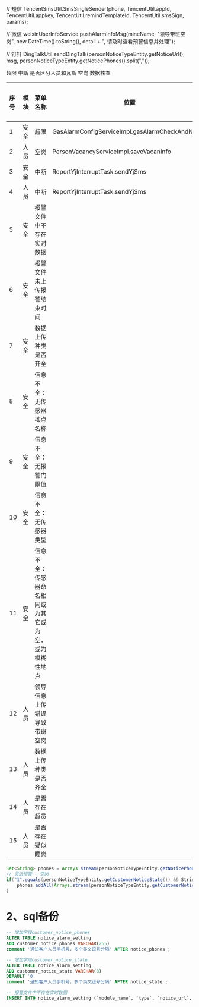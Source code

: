 // 短信
TencentSmsUtil.SmsSingleSender(phone, TencentUtil.appId, TencentUtil.appkey, TencentUtil.remindTemplateId, TencentUtil.smsSign, params);

// 微信
weixinUserInfoService.pushAlarmInfoMsg(mineName, "领导带班空岗", new DateTime().toString(), detail + ", 请及时查看预警信息并处理");

// 钉钉
DingTalkUtil.sendDingTalk(personNoticeTypeEntity.getNoticeUrl(), msg, personNoticeTypeEntity.getNoticePhones().split(","));

超限
中断  是否区分人员和瓦斯
空岗
数据核查


| 序号  | 模块  | 菜单名称                        | 位置                                               | 完成情况 |
| :-- | :-- | :-------------------------- | ------------------------------------------------ | ---- |
| 1   | 安全  | 超限                          | GasAlarmConfigServiceImpl.gasAlarmCheckAndNotice | 完成   |
| 2   | 人员  | 空岗                          | PersonVacancyServiceImpl.saveVacanInfo           | 完成   |
| 3   | 安全  | 中断                          | ReportYjInterruptTask.sendYjSms                  | 完成   |
| 4   | 人员  | 中断                          | ReportYjInterruptTask.sendYjSms                  |      |
| 5   | 安全  | 报警文件中不存在实时数据                |                                                  |      |
| 6   | 安全  | 报警文件未上传报警结束时间               |                                                  |      |
| 7   | 安全  | 数据上传种类是否齐全                  |                                                  |      |
| 8   | 安全  | 信息不全：无传感器地点名称               |                                                  |      |
| 9   | 安全  | 信息不全：无报警门限值                 |                                                  |      |
| 10  | 安全  | 信息不全：无传感器类型                 |                                                  |      |
| 11  | 安全  | 信息不全：传感器命名相同或为其它或为空，或为模糊性地点 |                                                  |      |
| 12  | 人员  | 领导信息上传错误导致带班空岗              |                                                  |      |
| 13  | 人员  | 数据上传种类是否齐全                  |                                                  |      |
| 14  | 人员  | 是否存在超员                      |                                                  |      |
| 15  | 人员  | 是否存在疑似睡岗                    |                                                  |      |


```java
Set<String> phones = Arrays.stream(personNoticeTypeEntity.getNoticePhones().split(",")).collect(Collectors.toSet());  
// 灵活预警 - 空岗  
if("1".equals(personNoticeTypeEntity.getCustomerNoticeState()) && StringUtils.isNotEmpty(personNoticeTypeEntity.getCustomerNoticePhones())){  
    phones.addAll(Arrays.stream(personNoticeTypeEntity.getCustomerNoticePhones().split(",")).collect(Collectors.toSet()));  
}
```



# 2、sql备份

```sql
-- 增加字段customer_notice_phones
ALTER TABLE notice_alarm_setting
ADD customer_notice_phones VARCHAR(255) 
comment '通知客户人员手机号，多个英文逗号分隔' AFTER notice_phones ;

-- 增加字段customer_notice_state
ALTER TABLE notice_alarm_setting
ADD customer_notice_state VARCHAR(8) 
DEFAULT '0'
comment '通知客户人员手机号，多个英文逗号分隔' AFTER notice_state ;

-- 报警文件中不存在实时数据
INSERT INTO notice_alarm_setting (`module_name`, `type`, `notice_url`, `notice_phones`, `customer_notice_phones`, `notice_state`, `customer_notice_state`, `notice_end_state`, `notice_middle_state`, `scene_type`, `scene_name`, `notice_rate`, `notice_unit`, `notice_last_time`) VALUES ('AQ', '1', 'https://yun.tim.qq.com/v5/tlssmssvr/sendsms', NULL, NULL, '0', '0', '0', '0', '20', '报警文件中不存在实时数据', '30', '分钟', NULL);

```



